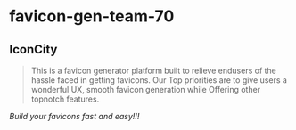 # favicon-gen-team-70

## IconCity
>This is a favicon generator platform built to relieve endusers of the hassle faced in getting favicons.
Our Top priorities are to give users a wonderful UX, smooth favicon generation while Offering other topnotch features.

*Build your favicons fast and easy!!!*
